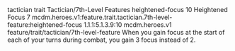 <ability>
  <metadata>
    <class>tactician</class>
    <feature_type>trait</feature_type>
    <file_dpath>Tactician/7th-Level Features</file_dpath>
    <item_id>heightened-focus</item_id>
    <item_index>10</item_index>
    <item_name>Heightened Focus</item_name>
    <level>7</level>
    <scc>mcdm.heroes.v1:feature.trait.tactician.7th-level-feature:heightened-focus</scc>
    <scdc>1.1.1:5.1.3.9:10</scdc>
    <source>mcdm.heroes.v1</source>
    <type>feature/trait/tactician/7th-level-feature</type>
  </metadata>
  <effects>
    <effect type="mundane">When you gain focus at the start of each of your turns during combat, you gain 3 focus instead of 2.</effect>
  </effects>
</ability>
